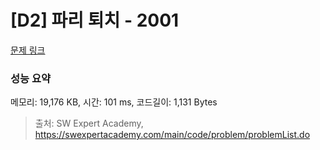 # [D2] 파리 퇴치 - 2001 

[문제 링크](https://swexpertacademy.com/main/code/problem/problemDetail.do?contestProbId=AV5PzOCKAigDFAUq) 

### 성능 요약

메모리: 19,176 KB, 시간: 101 ms, 코드길이: 1,131 Bytes



> 출처: SW Expert Academy, https://swexpertacademy.com/main/code/problem/problemList.do